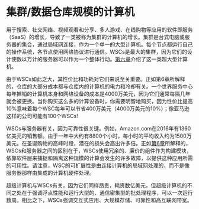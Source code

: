 # 集群/数据仓库规模的计算机

用于搜索、社交网络、视频观看和分享、多人游戏、在线购物等应用的软件即服务（SaaS）的增长，导致了一类被称为集群的计算机的增长。集群是台式电脑或服务器的集合，通过局域网连接，作为一个单一的大型计算机。每个节点都运行自己的操作系统，各节点使用网络协议进行通信。WSCs是最大的集群，因为它们的设计使数以万计的服务器可以作为一个整体行动。[第六章](../../di-liu-zhang-da-gui-mo-shu-ju-zhong-xin-ji-ji-suan-ji-de-bing-hang-xing-qing-qiu-ji-bing-hang-rlp-he.md)介绍了这一类超大型计算机。

由于WSCs如此之大，其性价比和功耗对它们来说至关重要。正如第6章所解释的，仓库的大部分成本都与仓库内的计算机的电力和冷却有关。一个世界服务中心每年摊销的计算机本身和网络设备的成本是4000万美元，因为它们通常每隔几年就会被更换。当你购买这么多的计算设备时，你需要明智地购买，因为性价比提高10%意味着每个WSC每年可以节省400万美元（4000万美元的10%）；像亚马逊这样的公司可能有100个WSCs!

WSCs与服务器有关，因为可靠性很关键。例如，Amazon.com在2016年有1360亿美元的销售额。由于一年中大约有8800个小时，每小时的平均收入约为1500万美元。在圣诞购物的高峰时段，潜在的损失会高出许多倍。正如[第6章](../../di-liu-zhang-da-gui-mo-shu-ju-zhong-xin-ji-ji-suan-ji-de-bing-hang-xing-qing-qiu-ji-bing-hang-rlp-he.md)所解释的，WSCs和服务器之间的区别在于，WSCs使用冗余的、廉价的组件作为构建模块，依靠软件层来捕捉和隔离这种规模的计算会发生的许多故障，以提供这种应用所需的可用性。请注意，WSC的可扩展性是由连接计算机的局域网处理的，而不是像服务器那样由集成的计算机硬件处理。

超级计算机与WSCs有关，因为它们同样昂贵，耗资数亿美元，但超级计算机的不同之处在于强调浮点性能和运行大型的、通信密集型的批处理程序，可以一次运行数周。相比之下，WSCs强调交互式应用、大规模存储、可靠性和高互联网带宽。
